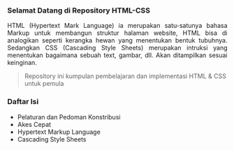 ### Selamat Datang di Repository HTML-CSS

<p align="justify"> HTML (Hypertext Mark Language) ia merupakan satu-satunya bahasa Markup untuk membangun struktur halaman website, HTML bisa di analogikan seperti kerangka hewan yang menentukan bentuk tubuhnya. Sedangkan CSS (Cascading Style Sheets) merupakan intruksi yang menentukan bagaimana sebuah text, gambar, dll. Akan ditampilkan sesuai keinginan. </p>

> Repository ini kumpulan pembelajaran dan implementasi HTML & CSS untuk pemula

### Daftar Isi
* Pelaturan dan Pedoman Konstribusi
* Akes Cepat
* Hypertext Markup Language
* Cascading Style Sheets 
